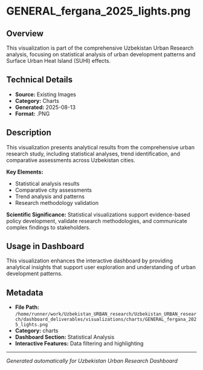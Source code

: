 # GENERAL_fergana_2025_lights.png

## Overview
This visualization is part of the comprehensive Uzbekistan Urban Research analysis, focusing on statistical analysis of urban development patterns and Surface Urban Heat Island (SUHI) effects.

## Technical Details
- **Source:** Existing Images
- **Category:** Charts
- **Generated:** 2025-08-13
- **Format:** .PNG

## Description
This visualization presents analytical results from the comprehensive urban research study, including statistical analyses, trend identification, and comparative assessments across Uzbekistan cities.

**Key Elements:**
- Statistical analysis results
- Comparative city assessments
- Trend analysis and patterns
- Research methodology validation

**Scientific Significance:**
Statistical visualizations support evidence-based policy development, validate research methodologies, and communicate complex findings to stakeholders.

## Usage in Dashboard
This visualization enhances the interactive dashboard by providing analytical insights that support user exploration and understanding of urban development patterns.

## Metadata
- **File Path:** `/home/runner/work/Uzbekistan_URBAN_research/Uzbekistan_URBAN_research/dashboard_deliverables/visualizations/charts/GENERAL_fergana_2025_lights.png`
- **Category:** charts
- **Dashboard Section:** Statistical Analysis
- **Interactive Features:** Data filtering and highlighting

---
*Generated automatically for Uzbekistan Urban Research Dashboard*
